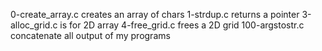 0-create_array.c creates an array of chars
1-strdup.c returns a pointer
3-alloc_grid.c is for 2D array
4-free_grid.c frees a 2D grid
100-argstostr.c concatenate all output of my programs
